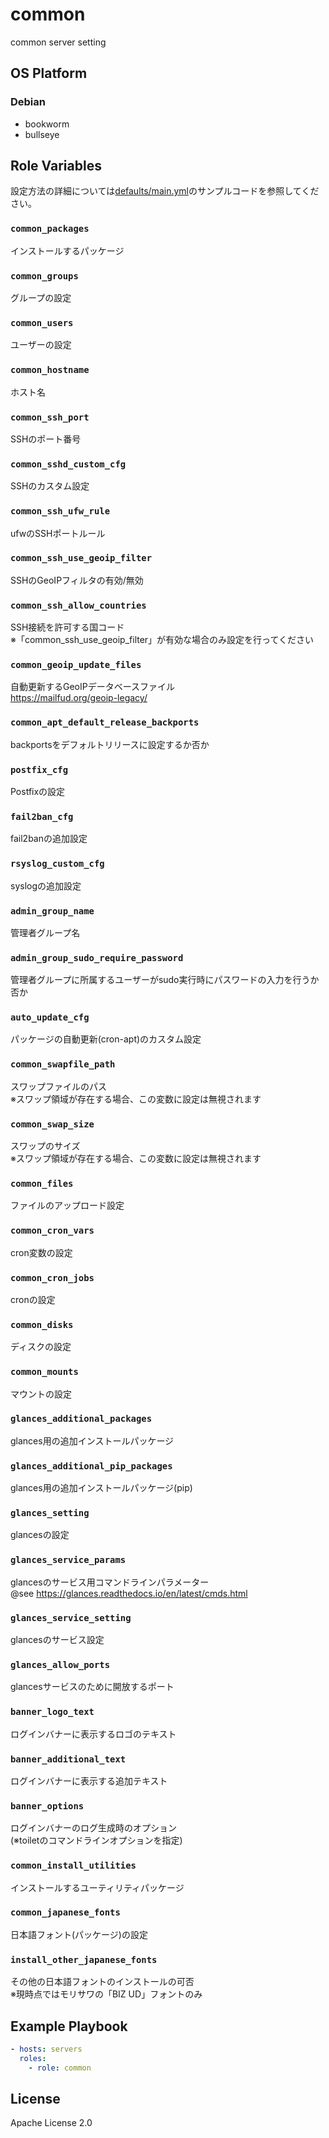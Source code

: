 common
=================

common server setting

OS Platform
-----------------

### Debian

- bookworm
- bullseye

Role Variables
--------------

設定方法の詳細については[defaults/main.yml](defaults/main.yml)のサンプルコードを参照してください。

### `common_packages`

インストールするパッケージ

### `common_groups`

グループの設定

### `common_users`

ユーザーの設定

### `common_hostname`

ホスト名

### `common_ssh_port`

SSHのポート番号

### `common_sshd_custom_cfg`

SSHのカスタム設定

### `common_ssh_ufw_rule`

ufwのSSHポートルール

### `common_ssh_use_geoip_filter`

SSHのGeoIPフィルタの有効/無効

### `common_ssh_allow_countries`

SSH接続を許可する国コード  
※「common_ssh_use_geoip_filter」が有効な場合のみ設定を行ってください

### `common_geoip_update_files`

自動更新するGeoIPデータベースファイル  
https://mailfud.org/geoip-legacy/

### `common_apt_default_release_backports`

backportsをデフォルトリリースに設定するか否か

### `postfix_cfg`

Postfixの設定

### `fail2ban_cfg`

fail2banの追加設定

### `rsyslog_custom_cfg`

syslogの追加設定

### `admin_group_name`

管理者グループ名

### `admin_group_sudo_require_password`

管理者グループに所属するユーザーがsudo実行時にパスワードの入力を行うか否か

### `auto_update_cfg`

パッケージの自動更新(cron-apt)のカスタム設定

### `common_swapfile_path`

スワップファイルのパス  
※スワップ領域が存在する場合、この変数に設定は無視されます

### `common_swap_size`

スワップのサイズ  
※スワップ領域が存在する場合、この変数に設定は無視されます

### `common_files`

ファイルのアップロード設定

### `common_cron_vars`

cron変数の設定

### `common_cron_jobs`

cronの設定

### `common_disks`

ディスクの設定

### `common_mounts`

マウントの設定

### `glances_additional_packages`

glances用の追加インストールパッケージ

### `glances_additional_pip_packages`

glances用の追加インストールパッケージ(pip)

### `glances_setting`

glancesの設定

### `glances_service_params`

glancesのサービス用コマンドラインパラメーター  
@see https://glances.readthedocs.io/en/latest/cmds.html

### `glances_service_setting`

glancesのサービス設定

### `glances_allow_ports`

glancesサービスのために開放するポート

### `banner_logo_text`

ログインバナーに表示するロゴのテキスト

### `banner_additional_text`

ログインバナーに表示する追加テキスト

### `banner_options`

ログインバナーのログ生成時のオプション  
(※toiletのコマンドラインオプションを指定)

### `common_install_utilities`

インストールするユーティリティパッケージ

### `common_japanese_fonts`

日本語フォント(パッケージ)の設定

### `install_other_japanese_fonts`

その他の日本語フォントのインストールの可否  
※現時点ではモリサワの「BIZ UD」フォントのみ

Example Playbook
--------------

```yaml
- hosts: servers
  roles:
    - role: common
```

License
--------------

Apache License 2.0
